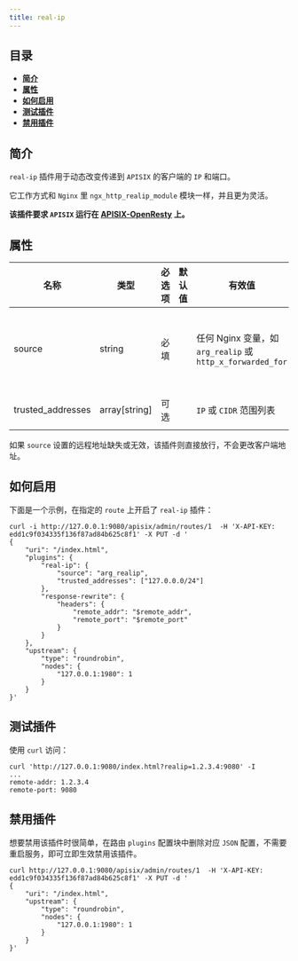 ```yaml
---
title: real-ip
---
```


<!--
#
# Licensed to the Apache Software Foundation (ASF) under one or more
# contributor license agreements.  See the NOTICE file distributed with
# this work for additional information regarding copyright ownership.
# The ASF licenses this file to You under the Apache License, Version 2.0
# (the "License"); you may not use this file except in compliance with
# the License.  You may obtain a copy of the License at
#
#     http://www.apache.org/licenses/LICENSE-2.0
#
# Unless required by applicable law or agreed to in writing, software
# distributed under the License is distributed on an "AS IS" BASIS,
# WITHOUT WARRANTIES OR CONDITIONS OF ANY KIND, either express or implied.
# See the License for the specific language governing permissions and
# limitations under the License.
#
-->

## 目录

- [**简介**](#简介)
- [**属性**](#属性)
- [**如何启用**](#如何启用)
- [**测试插件**](#测试插件)
- [**禁用插件**](#禁用插件)

## 简介

`real-ip` 插件用于动态改变传递到 `APISIX` 的客户端的 `IP` 和端口。

它工作方式和 `Nginx` 里 `ngx_http_realip_module` 模块一样，并且更为灵活。

**该插件要求 `APISIX` 运行在 [APISIX-OpenResty](../how-to-build.md#步骤6：为-Apache-APISIX-构建-OpenResty) 上。**

## 属性

| 名称      | 类型          | 必选项 | 默认值    | 有效值                                                                    | 描述                                                                                                                                         |
| --------- | ------------- | ----------- | ---------- | ------------------------------------------------------------------------ | --------------------------------------------------------------------------------------------------------------------------------------------------- |
| source      | string        | 必填    |            | 任何 Nginx 变量，如 `arg_realip` 或 `http_x_forwarded_for` | 根据变量的值 `APISIX` 动态设置客户端的 `IP` 和端口。如果该值不包含端口，则不会更改客户端的端口。 |
| trusted_addresses| array[string] | 可选    |            | `IP` 或 `CIDR` 范围列表 | 动态设置 `set_real_ip_from` 指令 |

如果 `source` 设置的远程地址缺失或无效，该插件则直接放行，不会更改客户端地址。

## 如何启用

下面是一个示例，在指定的 `route` 上开启了 `real-ip` 插件：

```shell
curl -i http://127.0.0.1:9080/apisix/admin/routes/1  -H 'X-API-KEY: edd1c9f034335f136f87ad84b625c8f1' -X PUT -d '
{
    "uri": "/index.html",
    "plugins": {
        "real-ip": {
            "source": "arg_realip",
            "trusted_addresses": ["127.0.0.0/24"]
        },
        "response-rewrite": {
            "headers": {
                "remote_addr": "$remote_addr",
                "remote_port": "$remote_port"
            }
        }
    },
    "upstream": {
        "type": "roundrobin",
        "nodes": {
            "127.0.0.1:1980": 1
        }
    }
}'
```

## 测试插件

使用 `curl` 访问：

```shell
curl 'http://127.0.0.1:9080/index.html?realip=1.2.3.4:9080' -I
...
remote-addr: 1.2.3.4
remote-port: 9080
```

## 禁用插件

想要禁用该插件时很简单，在路由 `plugins` 配置块中删除对应 `JSON` 配置，不需要重启服务，即可立即生效禁用该插件。

```shell
curl http://127.0.0.1:9080/apisix/admin/routes/1  -H 'X-API-KEY: edd1c9f034335f136f87ad84b625c8f1' -X PUT -d '
{
    "uri": "/index.html",
    "upstream": {
        "type": "roundrobin",
        "nodes": {
            "127.0.0.1:1980": 1
        }
    }
}'
```
